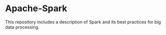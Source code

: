 # Apache-Spark
This repository includes a description of Spark and its best practices for big data processing.
